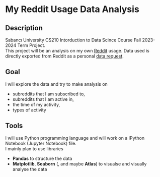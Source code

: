# My Reddit Usage Data Analysis

## Description  
Sabancı University CS210 Intorduction to Data Scince Course Fall 2023-2024 Term Project.  
This project will be an analysis on my own <a href="https://www.reddit.com/" target="_blank">Reddit</a> usage. Data used is directly exported from Reddit as a personal <a href="https://www.reddit.com/settings/data-request" target="_blank">data request</a>.  

## Goal  
I will explore the data and try to make analysis on
* subreddits that I am subscribed to,
* subreddits that I am active in,
* the time of my activity,
* types of activity

## Tools  
I will use Python programming language and will work on a IPython Notebook (Jupyter Notebook) file.  
I mainly plan to use libraries
* **Pandas** to structure the data
* **Matplotlib**, **Seaborn** (, and maybe **Atlas**) to visualse and visually analyse the data
